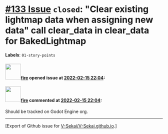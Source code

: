 # [\#133 Issue](https://github.com/V-Sekai/V-Sekai.github.io/issues/133) `closed`: "Clear existing lightmap data when assigning new data" call clear_data in clear_data for BakedLightmap
**Labels**: `01-story-points`


#### <img src="https://avatars.githubusercontent.com/u/32321?u=c2e06a3d2b49a467aa907e54aa259516440267cc&v=4" width="50">[fire](https://github.com/fire) opened issue at [2022-02-15 22:04](https://github.com/V-Sekai/V-Sekai.github.io/issues/133):



#### <img src="https://avatars.githubusercontent.com/u/32321?u=c2e06a3d2b49a467aa907e54aa259516440267cc&v=4" width="50">[fire](https://github.com/fire) commented at [2022-02-15 22:04](https://github.com/V-Sekai/V-Sekai.github.io/issues/133#issuecomment-1107843317):

Should be tracked on Godot Engine org.


-------------------------------------------------------------------------------



[Export of Github issue for [V-Sekai/V-Sekai.github.io](https://github.com/V-Sekai/V-Sekai.github.io).]
